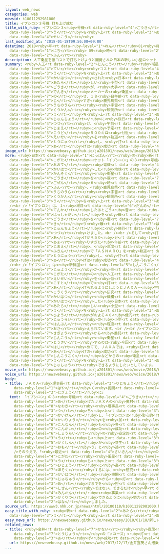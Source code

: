 ```yaml
---
layout: web_news
categories: web
newsid: k10011292981000
title: イプシロン３号機 打ち上げ成功
title_with_ruby: イプシロン３<ruby>号機<rt data-ruby-level="4">ごうき</rt></ruby> <ruby>打<rt
  data-ruby-level="3">う</rt></ruby>ち<ruby>上<rt data-ruby-level="3">あ</rt></ruby>げ<ruby>成功<rt
  data-ruby-level="4">せいこう</rt></ruby>
last_modified_at: '2018-01-18T09:56:00+09:00'
datetime: 2018<ruby>年<rt data-ruby-level="1">ねん</rt></ruby>01<ruby>月<rt data-ruby-level="1">がつ</rt></ruby>18<ruby>日<rt
  data-ruby-level="1">にち</rt></ruby> 09<ruby>時<rt data-ruby-level="2">じ</rt></ruby>56<ruby>分<rt
  data-ruby-level="2">ふん</rt></ruby>
description: 人工衛星を低コストで打ち上げようと開発された日本の新しい小型ロケット「イプシロン」の３号機が、大手電機メーカーの衛星を載せ、１８日午前６時すぎ鹿児島県の内之浦宇宙空間観測所から打ち上げられました。ロケットは順調に飛行を続け、午前７時前に予定していた高度５００キロ付近で衛星を軌道に投入し、打ち上げは成功しました。
summary: <ruby>人工<rt data-ruby-level="2">じんこう</rt></ruby><ruby>衛星<rt data-ruby-level="5">えいせい</rt></ruby>を<ruby>低<rt
  data-ruby-level="4">てい</rt></ruby><ruby>コスト<rt data-ruby-level="4">こすと</rt></ruby>で<ruby>打<rt
  data-ruby-level="3">う</rt></ruby>ち<ruby>上<rt data-ruby-level="3">あ</rt></ruby>げようと<ruby>開発<rt
  data-ruby-level="3">かいはつ</rt></ruby>された<ruby>日本<rt data-ruby-level="1">にっぽん</rt></ruby>の<ruby>新<rt
  data-ruby-level="2">あたら</rt></ruby>しい<ruby>小型<rt data-ruby-level="4">こがた</rt></ruby>ロケット「イプシロン」の３<ruby>号機<rt
  data-ruby-level="4">ごうき</rt></ruby>が、<ruby>大手<rt data-ruby-level="1">おおて</rt></ruby><ruby>電機<rt
  data-ruby-level="4">でんき</rt></ruby>メーカーの<ruby>衛星<rt data-ruby-level="5">えいせい</rt></ruby>を<ruby>載<rt
  data-ruby-level="7">の</rt></ruby>せ、１８<ruby>日午前<rt data-ruby-level="2">にちごぜん</rt></ruby>６<ruby>時<rt
  data-ruby-level="2">じ</rt></ruby>すぎ<ruby>鹿児島県<rt data-ruby-level="8">かごしまけん</rt></ruby>の<ruby>内之浦<rt
  data-ruby-level="8">うちのうら</rt></ruby><ruby>宇宙<rt data-ruby-level="6">うちゅう</rt></ruby><ruby>空間<rt
  data-ruby-level="2">くうかん</rt></ruby><ruby>観測所<rt data-ruby-level="5">かんそくじょ</rt></ruby>から<ruby>打<rt
  data-ruby-level="3">う</rt></ruby>ち<ruby>上<rt data-ruby-level="3">あ</rt></ruby>げられました。ロケットは<ruby>順調<rt
  data-ruby-level="4">じゅんちょう</rt></ruby>に<ruby>飛行<rt data-ruby-level="4">ひこう</rt></ruby>を<ruby>続<rt
  data-ruby-level="4">つづ</rt></ruby>け、<ruby>午前<rt data-ruby-level="2">ごぜん</rt></ruby>７<ruby>時前<rt
  data-ruby-level="2">じまえ</rt></ruby>に<ruby>予定<rt data-ruby-level="3">よてい</rt></ruby>していた<ruby>高度<rt
  data-ruby-level="3">こうど</rt></ruby>５００キロ<ruby>付近<rt data-ruby-level="4">ふきん</rt></ruby>で<ruby>衛星<rt
  data-ruby-level="5">えいせい</rt></ruby>を<ruby>軌道<rt data-ruby-level="7">きどう</rt></ruby>に<ruby>投入<rt
  data-ruby-level="3">とうにゅう</rt></ruby>し、<ruby>打<rt data-ruby-level="3">う</rt></ruby>ち<ruby>上<rt
  data-ruby-level="3">あ</rt></ruby>げは<ruby>成功<rt data-ruby-level="4">せいこう</rt></ruby>しました。
image_url: https://newswebeasy.github.io/ja201801/news/web/image/2018/01/18/K10011292981_1801180709_1801180711_01_03.jpg
more: <ruby>日本<rt data-ruby-level="1">にっぽん</rt></ruby>の<ruby>新<rt data-ruby-level="2">あたら</rt></ruby>しい<ruby>小型<rt
  data-ruby-level="4">こがた</rt></ruby>ロケット「イプシロン」の３<ruby>号機<rt data-ruby-level="4">ごうき</rt></ruby>は、<ruby>大手<rt
  data-ruby-level="1">おおて</rt></ruby><ruby>電機<rt data-ruby-level="4">でんき</rt></ruby>メーカーのＮＥＣが<ruby>開発<rt
  data-ruby-level="3">かいはつ</rt></ruby>した<ruby>地球<rt data-ruby-level="3">ちきゅう</rt></ruby><ruby>観測<rt
  data-ruby-level="5">かんそく</rt></ruby><ruby>衛星<rt data-ruby-level="5">えいせい</rt></ruby>「ＡＳＮＡＲＯ」の２<ruby>号機<rt
  data-ruby-level="4">ごうき</rt></ruby>を<ruby>載<rt data-ruby-level="7">の</rt></ruby>せ<ruby>午前<rt
  data-ruby-level="2">ごぜん</rt></ruby>６<ruby>時<rt data-ruby-level="2">じ</rt></ruby>６<ruby>分<rt
  data-ruby-level="2">ふん</rt></ruby>、<ruby>鹿児島県<rt data-ruby-level="8">かごしまけん</rt></ruby>の<ruby>内之浦<rt
  data-ruby-level="8">うちのうら</rt></ruby><ruby>宇宙<rt data-ruby-level="6">うちゅう</rt></ruby><ruby>空間<rt
  data-ruby-level="2">くうかん</rt></ruby><ruby>観測所<rt data-ruby-level="5">かんそくじょ</rt></ruby>から<ruby>打<rt
  data-ruby-level="3">う</rt></ruby>ち<ruby>上<rt data-ruby-level="3">あ</rt></ruby>げられました。<br
  /><br />「イプシロン」は、１<ruby>段目<rt data-ruby-level="6">だんめ</rt></ruby>のエンジンに<ruby>点火<rt
  data-ruby-level="2">てんか</rt></ruby>したあとごう<ruby>音<rt data-ruby-level="1">おん</rt></ruby>とともに<ruby>発射台<rt
  data-ruby-level="6">はっしゃだい</rt></ruby>を<ruby>離<rt data-ruby-level="7">はな</rt></ruby>れ、「ＡＳＮＡＲＯ」の２<ruby>号機<rt
  data-ruby-level="4">ごうき</rt></ruby>を<ruby>覆<rt data-ruby-level="7">おお</rt></ruby>っている「フェアリング」などを<ruby>切<rt
  data-ruby-level="7">き</rt></ruby>り<ruby>離<rt data-ruby-level="7">はな</rt></ruby>しながら<ruby>順調<rt
  data-ruby-level="4">じゅんちょう</rt></ruby>に<ruby>飛行<rt data-ruby-level="4">ひこう</rt></ruby>を<ruby>続<rt
  data-ruby-level="4">つづ</rt></ruby>けました。<br /><br />そして<ruby>打<rt data-ruby-level="3">う</rt></ruby>ち<ruby>上<rt
  data-ruby-level="3">あ</rt></ruby>げから５０<ruby>分<rt data-ruby-level="2">ふん</rt></ruby><ruby>余<rt
  data-ruby-level="5">あま</rt></ruby>りすぎた<ruby>午前<rt data-ruby-level="2">ごぜん</rt></ruby>７<ruby>時前<rt
  data-ruby-level="2">じまえ</rt></ruby>、<ruby>高度<rt data-ruby-level="3">こうど</rt></ruby>５００キロ<ruby>付近<rt
  data-ruby-level="4">ふきん</rt></ruby>で「ＡＳＮＡＲＯ」を<ruby>軌道<rt data-ruby-level="7">きどう</rt></ruby>に<ruby>投入<rt
  data-ruby-level="3">とうにゅう</rt></ruby>し、<ruby>打<rt data-ruby-level="3">う</rt></ruby>ち<ruby>上<rt
  data-ruby-level="3">あ</rt></ruby>げは<ruby>成功<rt data-ruby-level="4">せいこう</rt></ruby>しました。<br
  /><br />「イプシロン」は<ruby>新興国<rt data-ruby-level="5">しんこうこく</rt></ruby>などで<ruby>需要<rt
  data-ruby-level="7">じゅよう</rt></ruby>が<ruby>高<rt data-ruby-level="2">たか</rt></ruby>まる<ruby>小型<rt
  data-ruby-level="4">こがた</rt></ruby>の<ruby>人工<rt data-ruby-level="2">じんこう</rt></ruby><ruby>衛星<rt
  data-ruby-level="5">えいせい</rt></ruby>を<ruby>低<rt data-ruby-level="4">てい</rt></ruby><ruby>コスト<rt
  data-ruby-level="4">こすと</rt></ruby>で<ruby>打<rt data-ruby-level="3">う</rt></ruby>ち<ruby>上<rt
  data-ruby-level="3">あ</rt></ruby>げられるようにしようとＪＡＸＡ＝<ruby>宇宙<rt data-ruby-level="6">うちゅう</rt></ruby><ruby>航空<rt
  data-ruby-level="4">こうくう</rt></ruby><ruby>研究<rt data-ruby-level="3">けんきゅう</rt></ruby><ruby>開発<rt
  data-ruby-level="3">かいはつ</rt></ruby><ruby>機構<rt data-ruby-level="5">きこう</rt></ruby>などが<ruby>開発<rt
  data-ruby-level="3">かいはつ</rt></ruby>した<ruby>日本<rt data-ruby-level="1">にっぽん</rt></ruby>の<ruby>新<rt
  data-ruby-level="2">あたら</rt></ruby>しい<ruby>小型<rt data-ruby-level="4">こがた</rt></ruby>ロケットで、<ruby>打<rt
  data-ruby-level="3">う</rt></ruby>ち<ruby>上<rt data-ruby-level="3">あ</rt></ruby>げ<ruby>費用<rt
  data-ruby-level="4">ひよう</rt></ruby>がおよそ４０<ruby>億円<rt data-ruby-level="4">おくえん</rt></ruby>と<ruby>従来<rt
  data-ruby-level="6">じゅうらい</rt></ruby>の<ruby>小型<rt data-ruby-level="4">こがた</rt></ruby>ロケットの<ruby>半分<rt
  data-ruby-level="2">はんぶん</rt></ruby><ruby>程度<rt data-ruby-level="5">ていど</rt></ruby>に<ruby>抑<rt
  data-ruby-level="7">おさ</rt></ruby>えられています。<br /><br />イプシロンが<ruby>民間<rt data-ruby-level="4">みんかん</rt></ruby><ruby>企業<rt
  data-ruby-level="7">きぎょう</rt></ruby>から<ruby>委託<rt data-ruby-level="7">いたく</rt></ruby>された<ruby>人工<rt
  data-ruby-level="2">じんこう</rt></ruby><ruby>衛星<rt data-ruby-level="5">えいせい</rt></ruby>を<ruby>搭載<rt
  data-ruby-level="7">とうさい</rt></ruby>するのは<ruby>今回<rt data-ruby-level="2">こんかい</rt></ruby>が<ruby>初<rt
  data-ruby-level="4">はじ</rt></ruby>めてで、ＪＡＸＡでは、<ruby>打<rt data-ruby-level="3">う</rt></ruby>ち<ruby>上<rt
  data-ruby-level="3">あ</rt></ruby>げの<ruby>成功<rt data-ruby-level="4">せいこう</rt></ruby>によって<ruby>新興国<rt
  data-ruby-level="5">しんこうこく</rt></ruby>などからの<ruby>衛星<rt data-ruby-level="5">えいせい</rt></ruby><ruby>打<rt
  data-ruby-level="3">う</rt></ruby>ち<ruby>上<rt data-ruby-level="3">あ</rt></ruby>げを<ruby>受注<rt
  data-ruby-level="3">じゅちゅう</rt></ruby>できるようにしたいとしています。
movie_url: https://newswebeasy.github.io/ja201801/news/web/movie/2018/01/18/k10011292981_201801180709_201801180709.mp4
voice_url: https://newswebeasy.github.io/ja201801/news/web/voice/2018/01/18/k10011292981_201801180709_201801180709.mp3
body:
- title: ＪＡＸＡ<ruby>理事長<rt data-ruby-level="3">りじちょう</rt></ruby>「Ｈ２Ａのように<ruby>早<rt
    data-ruby-level="1">はや</rt></ruby>く<ruby>民間<rt data-ruby-level="4">みんかん</rt></ruby><ruby>事業<rt
    data-ruby-level="3">じぎょう</rt></ruby>に」
  text: 「イプシロン」の３<ruby>号機<rt data-ruby-level="4">ごうき</rt></ruby>を<ruby>打<rt data-ruby-level="3">う</rt></ruby>ち<ruby>上<rt
    data-ruby-level="3">あ</rt></ruby>げたＪＡＸＡの<ruby>奥村<rt data-ruby-level="7">おくむら</rt></ruby><ruby>直樹<rt
    data-ruby-level="8">なおき</rt></ruby><ruby>理事長<rt data-ruby-level="3">りじちょう</rt></ruby>は、<ruby>打<rt
    data-ruby-level="3">う</rt></ruby>ち<ruby>上<rt data-ruby-level="3">あ</rt></ruby>げのあと<ruby>会見<rt
    data-ruby-level="2">かいけん</rt></ruby>し、「イプシロンは<ruby>野心的<rt data-ruby-level="4">やしんてき</rt></ruby>に<ruby>改良<rt
    data-ruby-level="4">かいりょう</rt></ruby>を<ruby>加<rt data-ruby-level="4">くわ</rt></ruby>えてきたロケットであるぶん、<ruby>困難<rt
    data-ruby-level="6">こんなん</rt></ruby>も<ruby>多<rt data-ruby-level="2">おお</rt></ruby>かった。<ruby>今回<rt
    data-ruby-level="2">こんかい</rt></ruby>の<ruby>成功<rt data-ruby-level="4">せいこう</rt></ruby>で<ruby>将来<rt
    data-ruby-level="6">しょうらい</rt></ruby>の<ruby>安定的<rt data-ruby-level="4">あんていてき</rt></ruby>な<ruby>打<rt
    data-ruby-level="3">う</rt></ruby>ち<ruby>上<rt data-ruby-level="3">あ</rt></ruby>げへの<ruby>確信<rt
    data-ruby-level="5">かくしん</rt></ruby>が<ruby>芽生<rt data-ruby-level="4">めば</rt></ruby>えてきたと<ruby>思<rt
    data-ruby-level="2">おも</rt></ruby>う」と<ruby>述<rt data-ruby-level="5">の</rt></ruby>べました。<br
    />そのうえで、「<ruby>最近<rt data-ruby-level="4">さいきん</rt></ruby>のマーケットを<ruby>見<rt data-ruby-level="1">み</rt></ruby>ると<ruby>小型<rt
    data-ruby-level="4">こがた</rt></ruby><ruby>衛星<rt data-ruby-level="5">えいせい</rt></ruby>を<ruby>打<rt
    data-ruby-level="3">う</rt></ruby>ち<ruby>上<rt data-ruby-level="3">あ</rt></ruby>げるニーズは<ruby>非常<rt
    data-ruby-level="5">ひじょう</rt></ruby>に<ruby>高<rt data-ruby-level="2">たか</rt></ruby>まっている。マーケットを<ruby>捕捉<rt
    data-ruby-level="7">ほそく</rt></ruby>するには、<ruby>研究<rt data-ruby-level="3">けんきゅう</rt></ruby><ruby>開発<rt
    data-ruby-level="3">かいはつ</rt></ruby><ruby>機関<rt data-ruby-level="4">きかん</rt></ruby>がいつまでも<ruby>受注<rt
    data-ruby-level="3">じゅちゅう</rt></ruby>から<ruby>打<rt data-ruby-level="3">う</rt></ruby>ち<ruby>上<rt
    data-ruby-level="3">あ</rt></ruby>げまでを<ruby>担<rt data-ruby-level="7">にな</rt></ruby>っていくことは<ruby>自然<rt
    data-ruby-level="4">しぜん</rt></ruby>ではない。できるだけ<ruby>早<rt data-ruby-level="1">はや</rt></ruby>くＨ２Ａロケットのように<ruby>民間<rt
    data-ruby-level="4">みんかん</rt></ruby><ruby>事業<rt data-ruby-level="3">じぎょう</rt></ruby>として<ruby>確立<rt
    data-ruby-level="5">かくりつ</rt></ruby>できるように<ruby>努力<rt data-ruby-level="4">どりょく</rt></ruby>していきたい」と<ruby>話<rt
    data-ruby-level="2">はな</rt></ruby>しました。
source_url: https://www3.nhk.or.jp/news/html/20180118/k10011292981000.html
easy_title_with_ruby: <ruby>新<rt data-ruby-level="2">あたら</rt></ruby>しいロケット「イプシロン」を<ruby>打<rt
  data-ruby-level="3">う</rt></ruby>ち<ruby>上<rt data-ruby-level="3">あ</rt></ruby>げる
easy_news_url: https://newswebeasy.github.io/news/easy/2018/01/18/新しいロケットイプシロンを打ち上げる
related_news:
- title: <ruby>金井<rt data-ruby-level="7">かない</rt></ruby><ruby>宣茂<rt data-ruby-level="8">のりしげ</rt></ruby>さん<ruby>搭乗<rt
    data-ruby-level="7">とうじょう</rt></ruby>の「ソユーズ」<ruby>打<rt data-ruby-level="3">う</rt></ruby>ち<ruby>上<rt
    data-ruby-level="3">あ</rt></ruby>げ<ruby>成功<rt data-ruby-level="4">せいこう</rt></ruby>
  url: https://newswebeasy.github.io/news/web/2017/12/17/金井宣茂さん搭乗のソユーズ打ち上げ成功
...
```

